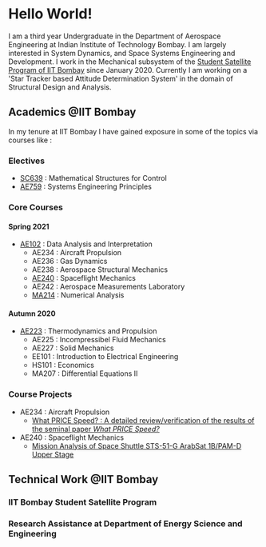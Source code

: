 # Hello World!

I am a third year Undergraduate in the Department of Aerospace Engineering at Indian Institute of Technology Bombay. I am largely interested in System Dynamics, and Space Systems Engineering and Development. I work in the Mechanical subsystem of the [Student Satellite Program of IIT Bombay](http://iitbssp.ml/) since January 2020. Currently I am working on a 'Star Tracker based Attitude Determination System' in the domain of Structural Design and Analysis. 

## Academics @IIT Bombay
In my tenure at IIT Bombay I have gained exposure in some of the topics via courses like : 
### Electives
  - [SC639](https://github.com/sohamphanseiitb/coursework-iitb/tree/main/SC639) : Mathematical Structures for Control
  - [AE759](https://github.com/sohamphanseiitb/coursework-iitb/tree/main/AE759) : Systems Engineering Principles
### Core Courses
#### Spring 2021
- [AE102](https://github.com/sohamphanseiitb/coursework-iitb/tree/main/AE102) : Data Analysis and Interpretation
    - AE234 : Aircraft Propulsion
    - AE236 : Gas Dynamics
    - AE238 : Aerospace Structural Mechanics
    - [AE240](https://github.com/sohamphanseiitb/coursework-iitb/tree/main/AE240%20Spaceflight%20Mechanics) : Spaceflight Mechanics
    - AE242 : Aerospace Measurements Laboratory
    - [MA214](https://github.com/sohamphanseiitb/coursework-iitb/tree/main/MA214) : Numerical Analysis
#### Autumn 2020
- [AE223](https://github.com/sohamphanseiitb/coursework-iitb/tree/main/AE223) : Thermodynamics and Propulsion
    - AE225 : Incompressibel Fluid Mechanics
    - AE227 : Solid Mechanics
    - EE101 : Introduction to Electrical Engineering
    - HS101 : Economics
    - MA207 : Differential Equations II
### Course Projects
* AE234 : Aircraft Propulsion
  - [What PRICE Speed? : A detailed review/verification of the results of the seminal paper _What PRICE Speed?_](https://github.com/sohamphanseiitb/coursework-iitb/tree/main/AE234_What_PRICE_Speed%3F)
* AE240 : Spaceflight Mechanics
  - [Mission Analysis of Space Shuttle STS-51-G ArabSat 1B/PAM-D Upper Stage](https://github.com/sohamphanseiitb/coursework-iitb/blob/main/AE240%20Spaceflight%20Mechanics/AE240%20Project%20Report%2019D170030.pdf)

## Technical Work @IIT Bombay
### IIT Bombay Student Satellite Program 
### Research Assistance at Department of Energy Science and Engineering
<!---
sohamphanseiitb/sohamphanseiitb is a ✨ special ✨ repository because its `README.md` (this file) appears on your GitHub profile.
You can click the Preview link to take a look at your changes.
--->
